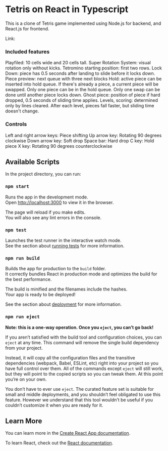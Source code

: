 # Tetris on React in Typescript

This is a clone of Tetris game implemented using Node.js for backend, and React.js for frontend.

Link: 

### Included features
Playfiled: 10 cells wide and 20 cells tall.
Super Rotation System: visual rotation only without kicks.
Tetromino starting position: first two rows.
Lock Down: piece has 0.5 seconds after landing to slide before it locks down.
Piece preview: next queue with three next blocks
Hold: active piece can be inserted into hold queue. If there's already a piece, a current piece will be swapped. Only one piece can be in the hold queue. Only one swap can be done until another piece locks down.
Ghost piece: position of piece if hard dropped, 0.5 seconds of sliding time applies.
Levels, scoring: determined only by lines cleared. After each level, pieces fall faster, but sliding time doesn't change.

### Controls
Left and right arrow keys: Piece shifting
Up arrow key: Rotating 90 degrees clockwise
Down arrow key: Soft drop
Space bar: Hard drop
C key: Hold piece
X key: Rotating 90 degrees counterclockwise

## Available Scripts

In the project directory, you can run:

### `npm start`

Runs the app in the development mode.\
Open [http://localhost:3000](http://localhost:3000) to view it in the browser.

The page will reload if you make edits.\
You will also see any lint errors in the console.

### `npm test`

Launches the test runner in the interactive watch mode.\
See the section about [running tests](https://facebook.github.io/create-react-app/docs/running-tests) for more information.

### `npm run build`

Builds the app for production to the `build` folder.\
It correctly bundles React in production mode and optimizes the build for the best performance.

The build is minified and the filenames include the hashes.\
Your app is ready to be deployed!

See the section about [deployment](https://facebook.github.io/create-react-app/docs/deployment) for more information.

### `npm run eject`

**Note: this is a one-way operation. Once you `eject`, you can’t go back!**

If you aren’t satisfied with the build tool and configuration choices, you can `eject` at any time. This command will remove the single build dependency from your project.

Instead, it will copy all the configuration files and the transitive dependencies (webpack, Babel, ESLint, etc) right into your project so you have full control over them. All of the commands except `eject` will still work, but they will point to the copied scripts so you can tweak them. At this point you’re on your own.

You don’t have to ever use `eject`. The curated feature set is suitable for small and middle deployments, and you shouldn’t feel obligated to use this feature. However we understand that this tool wouldn’t be useful if you couldn’t customize it when you are ready for it.

## Learn More

You can learn more in the [Create React App documentation](https://facebook.github.io/create-react-app/docs/getting-started).

To learn React, check out the [React documentation](https://reactjs.org/).

